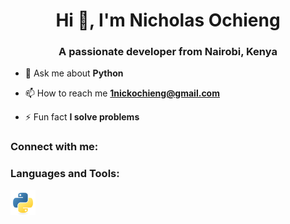 <h1 align="center">Hi 👋, I'm Nicholas Ochieng</h1>
<h3 align="center">A passionate developer from Nairobi, Kenya</h3>

- 💬 Ask me about **Python**

- 📫 How to reach me **1nickochieng@gmail.com**

- ⚡ Fun fact **I solve problems**

<h3 align="left">Connect with me:</h3>
<p align="left">
</p>

<h3 align="left">Languages and Tools:</h3>
<p align="left"> <a href="https://www.python.org" target="_blank" rel="noreferrer"> <img src="https://raw.githubusercontent.com/devicons/devicon/master/icons/python/python-original.svg" alt="python" width="40" height="40"/> </a> </p>
